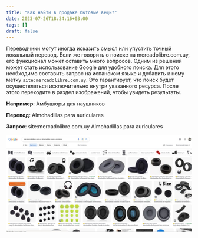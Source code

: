 ```yaml
---
title: "Как найти в продаже бытовые вещи?"
date: 2023-07-26T18:34:16+03:00
tags: []
draft: false
---
```


Переводчики могут иногда исказить смысл или упустить точный локальный перевод. Если же говорить о поиске на mercadolibre.com.uy, его функционал может оставить много вопросов. Одним из решений может стать использование Google для удобного поиска. Для этого необходимо составить запрос на испанском языке и добавить к нему метку `site:mercadolibre.com.uy`. Это гарантирует, что поиск будет осуществляться исключительно внутри указанного ресурса. После этого переходите в раздел изображений, чтобы увидеть результаты.

**Например**: Амбушюры для наушников

**Перевод**: Almohadillas para auriculares

**Запрос**: site:mercadolibre.com.uy Almohadillas para auriculares

![example](/photo_2023-07-26_18-32-05.jpg)
